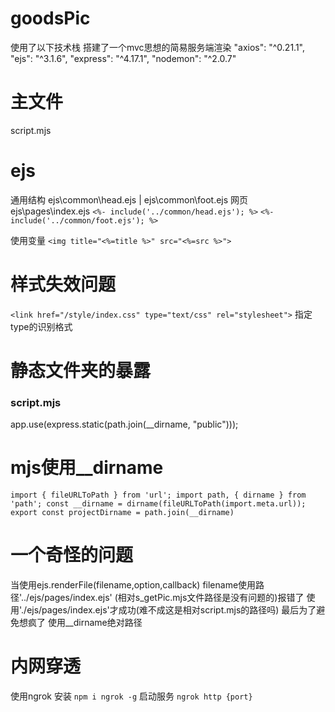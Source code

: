 # goodsPic

  使用了以下技术栈 搭建了一个mvc思想的简易服务端渲染
    "axios": "^0.21.1",
    "ejs": "^3.1.6",
    "express": "^4.17.1",
    "nodemon": "^2.0.7"

# 主文件
script.mjs
    
# ejs
 
 通用结构 ejs\common\head.ejs | ejs\common\foot.ejs
 网页 ejs\pages\index.ejs
`<%- include('../common/head.ejs'); %>`
`<%- include('../common/foot.ejs'); %>`

使用变量
`<img title="<%=title %>" src="<%=src %>">`

# 样式失效问题

  `<link href="/style/index.css" type="text/css" rel="stylesheet">`
  指定type的识别格式
  
# 静态文件夹的暴露
### script.mjs
app.use(express.static(path.join(__dirname, "public")));

# mjs使用__dirname
`
import { fileURLToPath } from 'url';
import path, { dirname } from 'path';
const __dirname = dirname(fileURLToPath(import.meta.url));
export const projectDirname = path.join(__dirname)
`

# 一个奇怪的问题
当使用ejs.renderFile(filename,option,callback)
filename使用路径'../ejs/pages/index.ejs' (相对s_getPic.mjs文件路径是没有问题的)报错了 使用'./ejs/pages/index.ejs'才成功(难不成这是相对script.mjs的路径吗) 最后为了避免想疯了 使用__dirname绝对路径

# 内网穿透

使用ngrok 
安装
`npm i ngrok -g`
启动服务
`ngrok http {port}`
